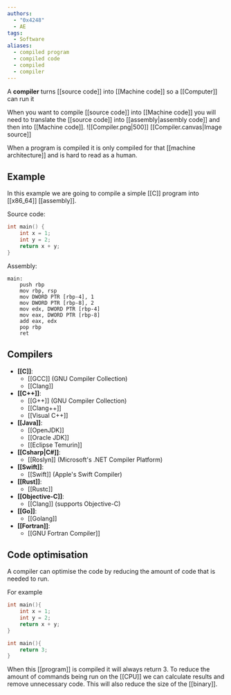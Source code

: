 ```yaml
---
authors:
  - "0x4248"
  - AE
tags:
  - Software
aliases:
  - compiled program
  - compiled code
  - compiled
  - compiler
---
```

A **compiler** turns [[source code]] into [[Machine code]] so a [[Computer]] can run it

When you want to compile [[source code]] into [[Machine code]] you will need to translate the [[source code]] into [[assembly|assembly code]] and then into [[Machine code]].
![[Compiler.png|500]]
[[Compiler.canvas|Image source]]

When a program is compiled it is only compiled for that [[machine architecture]] and is hard to read as a human.
## Example

In this example we are going to compile a simple [[C]] program into [[x86_64]] [[assembly]].

Source code:

```c
int main() {
	int x = 1;
	int y = 2;
	return x + y;
}
```

Assembly:

```
main:
	push rbp
	mov rbp, rsp
	mov DWORD PTR [rbp-4], 1
	mov DWORD PTR [rbp-8], 2
	mov edx, DWORD PTR [rbp-4]
	mov eax, DWORD PTR [rbp-8]
	add eax, edx
	pop rbp
	ret
```

## Compilers
- **[[C]]**:
	- [[GCC]] (GNU Compiler Collection)
	- [[Clang]]
- **[[C++]]**:
	- [[G++]] (GNU Compiler Collection)
	- [[Clang++]]
	- [[Visual C++]]
- **[[Java]]**:
	-  [[OpenJDK]]
	- [[Oracle JDK]]
	- [[Eclipse Temurin]]
- **[[Csharp|C#]]**:
	- [[Roslyn]] (Microsoft's .NET Compiler Platform)
- **[[Swift]]**:
	- [[Swift]] (Apple's Swift Compiler)
- **[[Rust]]**:
	- [[Rustc]]
- **[[Objective-C]]**:
	- [[Clang]] (supports Objective-C)
- **[[Go]]**:
	- [[Golang]]
- **[[Fortran]]**:
	- [[GNU Fortran Compiler]]

## Code optimisation
A compiler can optimise the code by reducing the amount of code that is needed to run.

For example

```c
int main(){
	int x = 1;
	int y = 2;
	return x + y;
}
```

```c
int main(){
	return 3;
}
```

When this [[program]] is compiled it will always return 3. To reduce the amount of commands being run on the [[CPU]] we can calculate results and remove unnecessary code. This will also reduce the size of the [[binary]].